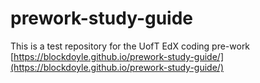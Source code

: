 # prework-study-guide
This is a test repository for the UofT EdX coding pre-work
[https://blockdoyle.github.io/prework-study-guide/](https://blockdoyle.github.io/prework-study-guide/)